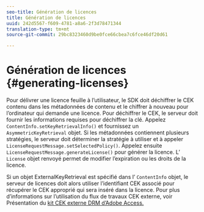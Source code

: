 ```yaml
---
seo-title: Génération de licences
title: Génération de licences
uuid: 242d5567-f609-4781-a8a6-2f3d78471344
translation-type: tm+mt
source-git-commit: 29bc8323460d9be0fce66cbea7c6fce46df20d61

---
```



# Génération de licences {#generating-licenses}

Pour délivrer une licence feuille à l’utilisateur, le SDK doit déchiffrer le CEK contenu dans les métadonnées de contenu et le chiffrer à nouveau pour l’ordinateur qui demande une licence. Pour déchiffrer le CEK, le serveur doit fournir les informations requises pour déchiffrer la clé. Appelez `ContentInfo.setKeyRetrievalInfo()` et fournissez un `AsymmetricKeyRetrieval` objet. Si les métadonnées contiennent plusieurs stratégies, le serveur doit déterminer la stratégie à utiliser et à appeler `LicenseRequestMessage.setSelectedPolicy()`. Appelez ensuite `LicenseRequestMessage.generateLicense()` pour générer la licence. L’ `License` objet renvoyé permet de modifier l’expiration ou les droits de la licence.

Si un objet ExternalKeyRetrieval est spécifié dans l’ `ContentInfo` objet, le serveur de licences doit alors utiliser l’identifiant CEK associé pour récupérer le CEK approprié qui sera inséré dans la licence. Pour plus d’informations sur l’utilisation du flux de travaux CEK externe, voir Présentation du [kit CEK externe DRM d’Adobe Access.](../../../aaxs-drm-xkey-mgmt/aaxs-drm-using-external-cek-overview.md)
